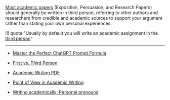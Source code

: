 [Most academic papers](https://writingcenter.uagc.edu/first-vs-third-person) (Exposition, Persuasion, and Research Papers) should generally be written in third person, referring to other authors and researchers from credible and academic sources to support your argument rather than stating your own personal experiences.

!!! quote "Usually by default you will write an academic assignment in the [third person](https://libguides.hull.ac.uk/writing/pronouns)"

---

- [Master the Perfect ChatGPT Prompt Formula](https://medium.com/@eldatero/master-the-perfect-chatgpt-prompt-formula-c776adae8f19)

- [First vs. Third Person](https://writingcenter.uagc.edu/first-vs-third-person)
- [Academic Writing PDF](https://www.sjsu.edu/writingcenter/docs/handouts/First%20Person%20Usage%20in%20Academic%20Writing.pdf)
- [Point of View in Academic Writing](https://stlcc.edu/student-support/academic-success-and-tutoring/writing-center/writing-resources/point-of-view-in-academic-writing.aspx)
- [Writing academically: Personal pronouns](https://libguides.hull.ac.uk/writing/pronouns)
